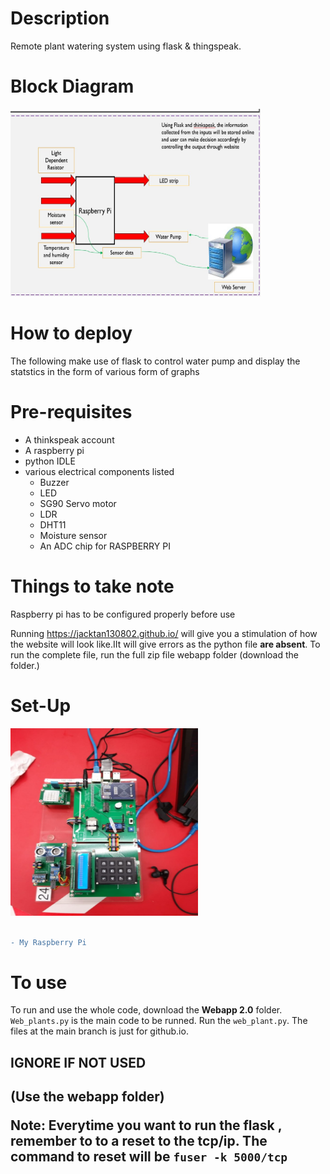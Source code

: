 # Description
Remote plant watering system using flask & thingspeak.
<!-- <h1> Description <h1> -->

# Block Diagram 
<img src = "20e7f42e-b4b8-44ad-96c1-33a635906ec2.jfif" height="300" width="400" alt="blockdiagram"> 


# How to deploy
 The following make use of flask to control water pump and display the statstics in the form of various form of graphs
 

  # Pre-requisites 
- A thinkspeak account 
- A raspberry pi 
- python IDLE 
- various electrical components listed
    - Buzzer
    - LED
    - SG90 Servo motor
    - LDR
    - DHT11
    - Moisture sensor
    - An ADC chip for RASPBERRY PI
 <!--<p align = "center" > for aligning images-->  
 # Things to take note
  Raspberry pi has to be configured properly before use 
 
 Running https://jacktan130802.github.io/ will give you a stimulation of how the website will look like.IIt will give errors as the python file **are absent**. To run the complete file, run the full zip file webapp folder (download the folder.)
<!-- copy paste exact link inside can already--!>


<!--<div align="center">![raspberry](https://user-images.githubusercontent.com/62325379/108713202-d9656100-7552-11eb-92cd-bd8feec0a025.jpg)  </div>
<!-- copy paste image to issue and get this link from there -->

# Set-Up
<img src = "9d7acc64-3dfb-4c07-a1a7-cbc0cc3be9d1.jfif" height="300" width="300" alt="raspberry"> 

<br>
<br>


```diff
- My Raspberry Pi
```


# To use
To run and use the whole code, download the **Webapp 2.0** folder. `Web_plants.py` is the main code to be runned. Run the `web_plant.py`. The files at the main branch is just for github.io. <h2>IGNORE IF NOT USED <h2> (Use the webapp folder)



Note: Everytime you want to run the flask , remember to to a reset to the tcp/ip. The command to reset will be `fuser -k 5000/tcp`

